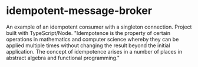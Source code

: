 # idempotent-message-broker
An example of an idempotent consumer with a singleton connection. Project built with TypeScript/Node. "Idempotence is the property of certain operations in mathematics and computer science whereby they can be applied multiple times without changing the result beyond the initial application. The concept of idempotence arises in a number of places in abstract algebra and functional programming."
